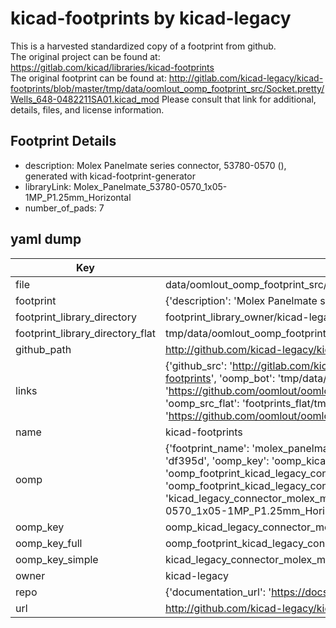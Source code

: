 # kicad-footprints by kicad-legacy  
This is a harvested standardized copy of a footprint from github.  
The original project can be found at:  
https://gitlab.com/kicad/libraries/kicad-footprints  
The original footprint can be found at:
http://gitlab.com/kicad-legacy/kicad-footprints/blob/master/tmp/data/oomlout_oomp_footprint_src/Socket.pretty/Wells_648-0482211SA01.kicad_mod
Please consult that link for additional, details, files, and license information.  
## Footprint Details
* description: Molex Panelmate series connector, 53780-0570 (), generated with kicad-footprint-generator  
* libraryLink: Molex_Panelmate_53780-0570_1x05-1MP_P1.25mm_Horizontal  
* number_of_pads: 7  
## yaml dump  
| Key | Value |  
| --- | --- |  
| file | data/oomlout_oomp_footprint_src/kicad-footprints/Connector_Molex.pretty/Molex_Panelmate_53780-0570_1x05-1MP_P1.25mm_Horizontal.kicad_mod |  
| footprint | {'description': 'Molex Panelmate series connector, 53780-0570 (), generated with kicad-footprint-generator', 'libraryLink': 'Molex_Panelmate_53780-0570_1x05-1MP_P1.25mm_Horizontal', 'number_of_pads': 7} |  
| footprint_library_directory | footprint_library_owner/kicad-legacy_kicad-footprints |  
| footprint_library_directory_flat | tmp/data/oomlout_oomp_footprint_src/footprints_flat/kicad_legacy_connector_molex_molex_panelmate_53780_0570_1x05_1mp_p1_25mm_horizontal/working |  
| github_path | http://github.com/kicad-legacy/kicad-footprints/blob/master/tmp/data/oomlout_oomp_footprint_src/Connector_Molex.pretty/Molex_Panelmate_53780-0570_1x05-1MP_P1.25mm_Horizontal.kicad_mod |  
| links | {'github_src': 'http://gitlab.com/kicad-legacy/kicad-footprints/blob/master/tmp/data/oomlout_oomp_footprint_src/Socket.pretty/Wells_648-0482211SA01.kicad_mod', 'github_src_repo': 'https://gitlab.com/kicad/libraries/kicad-footprints', 'oomp_bot': 'tmp/data/oomlout_oomp_footprint_src/footprints/kicad_legacy_connector_molex_molex_panelmate_53780_0570_1x05_1mp_p1_25mm_horizontal/working', 'oomp_bot_github': 'https://github.com/oomlout/oomlout_oomp_footprint_bot/tree/main/tmp/data/oomlout_oomp_footprint_src/footprints/kicad_legacy_connector_molex_molex_panelmate_53780_0570_1x05_1mp_p1_25mm_horizontal/working', 'oomp_src_flat': 'footprints_flat/tmp/data/oomlout_oomp_footprint_src/footprints_flat/kicad_legacy_connector_molex_molex_panelmate_53780_0570_1x05_1mp_p1_25mm_horizontal/working', 'oomp_src_flat_github': 'https://github.com/oomlout/oomlout_oomp_footprint_src/tree/main/tmp/data/oomlout_oomp_footprint_src/footprints_flat/kicad_legacy_connector_molex_molex_panelmate_53780_0570_1x05_1mp_p1_25mm_horizontal/working'} |  
| name | kicad-footprints |  
| oomp | {'footprint_name': 'molex_panelmate_53780_0570_1x05_1mp_p1_25mm_horizontal', 'library_name': 'connector_molex', 'md5': 'df395d0339cd7e88b16f67396a13a8af', 'md5_10': 'df395d0339', 'md5_5': 'df395', 'md5_6': 'df395d', 'oomp_key': 'oomp_kicad_legacy_connector_molex_molex_panelmate_53780_0570_1x05_1mp_p1_25mm_horizontal', 'oomp_key_extra': 'oomp_footprint_kicad_legacy_connector_molex_molex_panelmate_53780_0570_1x05_1mp_p1_25mm_horizontal', 'oomp_key_full': 'oomp_footprint_kicad_legacy_connector_molex_molex_panelmate_53780_0570_1x05_1mp_p1_25mm_horizontal_df395d', 'oomp_key_simple': 'kicad_legacy_connector_molex_molex_panelmate_53780_0570_1x05_1mp_p1_25mm_horizontal', 'original_filename': 'data/oomlout_oomp_footprint_src/kicad-footprints/Connector_Molex.pretty/Molex_Panelmate_53780-0570_1x05-1MP_P1.25mm_Horizontal.kicad_mod', 'owner_name': 'kicad_legacy'} |  
| oomp_key | oomp_kicad_legacy_connector_molex_molex_panelmate_53780_0570_1x05_1mp_p1_25mm_horizontal |  
| oomp_key_full | oomp_footprint_kicad_legacy_connector_molex_molex_panelmate_53780_0570_1x05_1mp_p1_25mm_horizontal |  
| oomp_key_simple | kicad_legacy_connector_molex_molex_panelmate_53780_0570_1x05_1mp_p1_25mm_horizontal |  
| owner | kicad-legacy |  
| repo | {'documentation_url': 'https://docs.github.com/rest/repos/repos#get-a-repository', 'message': 'Not Found'} |  
| url | http://github.com/kicad-legacy/kicad-footprints |  

